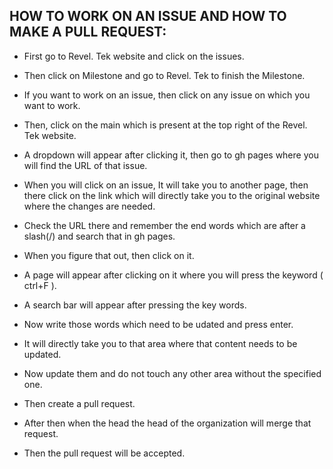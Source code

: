 ## HOW TO WORK ON AN ISSUE AND HOW TO MAKE A PULL REQUEST:

* First go to Revel. Tek website and click on the issues.

* Then click on Milestone and go to Revel. Tek to finish the Milestone.

* If you want to work on an issue, then click on any issue on which you want to work.

* Then, click on the main which is present at the top right of the Revel. Tek website.

* A dropdown will appear after clicking it, then go to gh pages where you will find the URL of that issue.

* When you will click on an issue, It will take you to another page, then there click on the link which will directly take you to the original website where the changes 
are needed.

* Check the URL there and remember the end words which are after a slash(/) and search that in gh pages.

* When you figure that out, then click on it.

* A page will appear after clicking on it where you will press the keyword ( ctrl+F ).

* A search bar will appear after pressing the key words.

* Now write those words which need to be udated and press enter.

* It will directly take you to that area where that content needs to be updated.

* Now update them and do not touch any other area without the specified one.

* Then create a pull request.

* After then when the head the head of the organization will merge that request. 

* Then the pull request will be accepted.
